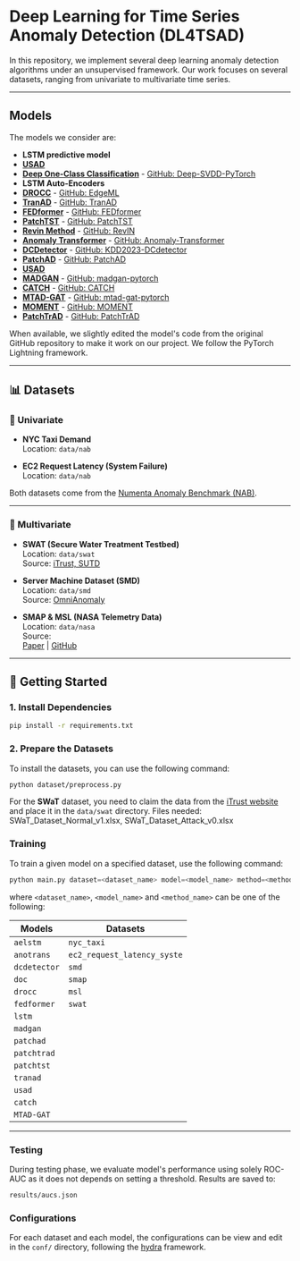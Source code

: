 # Deep Learning for Time Series Anomaly Detection (DL4TSAD)

In this repository, we implement several deep learning anomaly detection algorithms under an unsupervised framework. Our work focuses on several datasets, ranging from univariate to multivariate time series. 

---

## Models

The models we consider are:
- **LSTM predictive model** 
- [**USAD**](https://dl.acm.org/doi/10.1145/3394486.3403392)
- [**Deep One-Class Classification**](http://proceedings.mlr.press/v80/ruff18a/ruff18a.pdf) - [GitHub: Deep-SVDD-PyTorch](https://github.com/lukasruff/Deep-SVDD-PyTorch)
- **LSTM Auto-Encoders** 
- [**DROCC**](https://arxiv.org/abs/2002.12718) - [GitHub: EdgeML](https://github.com/microsoft/EdgeML/tree/master)
- [**TranAD**](https://arxiv.org/abs/2201.07284) - [GitHub: TranAD](https://github.com/imperial-qore/TranAD)
- [**FEDformer**](https://arxiv.org/abs/2201.12740) - [GitHub: FEDformer](https://github.com/MAZiqing/FEDformer)
- [**PatchTST**](https://arxiv.org/abs/2211.14730) - [GitHub: PatchTST](https://github.com/yuqinie98/PatchTST)
- [**Revin Method**](https://openreview.net/forum?id=cGDAkQo1C0p) - [GitHub: RevIN](https://github.com/ts-kim/RevIN)
- [**Anomaly Transformer**](https://arxiv.org/abs/2110.02642) - [GitHub: Anomaly-Transformer](https://github.com/thuml/Anomaly-Transformer)
- [**DCDetector**](https://arxiv.org/abs/2306.10347) - [GitHub: KDD2023-DCdetector](https://github.com/DAMO-DI-ML/KDD2023-DCdetector)
- [**PatchAD**](https://arxiv.org/abs/2401.09793) - [GitHub: PatchAD](https://github.com/EmorZz1G/PatchAD)
- [**USAD**](https://dl.acm.org/doi/10.1145/3394486.3403392) 
- [**MADGAN**](https://arxiv.org/abs/1901.04997) - [GitHub: madgan-pytorch](https://github.com/Guillem96/madgan-pytorch)
- [**CATCH**](https://arxiv.org/pdf/2410.12261) - [GitHub: CATCH](https://github.com/decisionintelligence/CATCH)
- [**MTAD-GAT**](https://arxiv.org/pdf/2009.02040) - [GitHub: mtad-gat-pytorch](https://github.com/ML4ITS/mtad-gat-pytorch)
- [**MOMENT**](https://arxiv.org/pdf/2402.03885) - [GitHub: MOMENT](https://github.com/moment-timeseries-foundation-model/moment)
- [**PatchTrAD**](https://arxiv.org/pdf/2504.08827) - [GitHub: PatchTrAD](https://github.com/vilhess/PatchTrAD)

When available, we slightly edited the model's code from the original GitHub repository to make it work on our project. We follow the PyTorch Lightning framework.

--- 

## 📊 Datasets

### 🔹 Univariate

- **NYC Taxi Demand**  
  Location: `data/nab`

- **EC2 Request Latency (System Failure)**  
  Location: `data/nab`

Both datasets come from the [Numenta Anomaly Benchmark (NAB)](https://github.com/numenta/NAB/).

---

### 🔸 Multivariate

- **SWAT (Secure Water Treatment Testbed)**  
  Location: `data/swat`  
  Source: [iTrust, SUTD](https://itrust.sutd.edu.sg/itrust-labs_datasets/dataset_info/)

- **Server Machine Dataset (SMD)**  
  Location: `data/smd`  
  Source: [OmniAnomaly](https://github.com/NetManAIOps/OmniAnomaly)

- **SMAP & MSL (NASA Telemetry Data)**  
  Location: `data/nasa`  
  Source:  
  [Paper](https://arxiv.org/abs/1802.04431) | [GitHub](https://github.com/khundman/telemanom)

---

## 🚀 Getting Started

### 1. Install Dependencies

```bash
pip install -r requirements.txt
```

### 2. Prepare the Datasets
To install the datasets, you can use the following command:
```bash
python dataset/preprocess.py
```
For the **SWaT** dataset, you need to claim the data from the [iTrust website](https://itrust.sutd.edu.sg/itrust-labs_datasets/dataset_info/) and place it in the `data/swat` directory. Files needed: SWaT_Dataset_Normal_v1.xlsx, SWaT_Dataset_Attack_v0.xlsx

### Training

To train a given model on a specified dataset, use the following command:

```python 
python main.py dataset=<dataset_name> model=<model_name> method=<method_name>
``` 

where `<dataset_name>`, `<model_name>` and `<method_name>` can be one of the following:  


| Models       | Datasets               | 
|-------------|------------------------|
| `aelstm`     | `nyc_taxi`            |
| `anotrans`   | `ec2_request_latency_syste` |
| `dcdetector` | `smd`                 |  
| `doc`        | `smap`                |  
| `drocc`      | `msl`                 |  
| `fedformer`  | `swat`                |  
| `lstm`       |                        | 
| `madgan`     |                        | 
| `patchad`    |                        | 
| `patchtrad`  |                        | 
| `patchtst`   |                        | 
| `tranad`     |                        | 
| `usad`       |                        | 
| `catch`       |                        |
| `MTAD-GAT`       |                        |


---

### Testing 

During testing phase, we evaluate model's performance using solely ROC-AUC as it does not depends on setting a threshold.
Results are saved to:  
```bash
results/aucs.json
```
### Configurations

For each dataset and each model, the configurations can be view and edit in the ```conf/``` directory, following the [hydra](https://hydra.cc/) framework.
